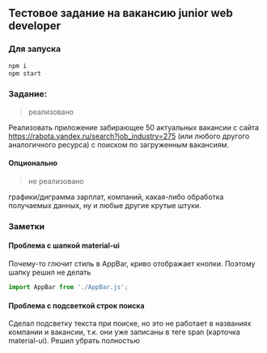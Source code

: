 ## Тестовое задание на вакансию junior web developer

### Для запуска

```bash
npm i
npm start
```

### Задание:

> реализовано

Реализовать приложение забирающее 50 актуальных вакансии с сайта https://rabota.yandex.ru/search?job_industry=275 (или любого другого аналогичного ресурса) с поиском по загруженным вакансиям.

#### Опционально

> не реализовано

графики/диграмма зарплат, компаний, какая-либо обработка получаемых данных, ну и любые другие крутые штуки.

### Заметки

#### Проблема с шапкой material-ui

Почему-то глючит стиль в AppBar, криво отображает кнопки. Поэтому шапку решил не делать

```javascript
import AppBar from './AppBar.js';
```

#### Проблема с подсветкой строк поиска
Сделал подсветку текста при поиске, но это не работает в названиях компании и вакансии, т.к. они уже записаны в теге span (карточка material-ui). Решил убрать полностью